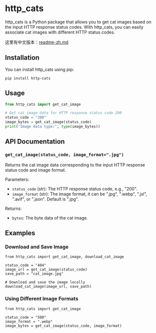 # http_cats

http_cats is a Python package that allows you to get cat images based on the input HTTP response status codes. With http_cats, you can easily associate cat images with different HTTP status codes.

这里有中文版本：[readme-zh.md](readme-zh.md)
## Installation

You can install http_cats using pip:

```
pip install http-cats
```

## Usage

```python
from http_cats import get_cat_image

# Get cat image data for HTTP response status code 200
status_code = "200"
image_bytes = get_cat_image(status_code)
print("Image data type:", type(image_bytes))
```

## API Documentation

### `get_cat_image(status_code, image_format=".jpg")`

Returns the cat image data corresponding to the input HTTP response status code and image format.

Parameters:

- `status_code` (str): The HTTP response status code, e.g., "200".
- `image_format` (str): The image format, it can be ".jpg", ".webp", ".jxl", ".avif", or ".json". Default is ".jpg".

Returns:

- `bytes`: The byte data of the cat image.

## Examples

### Download and Save Image

```
from http_cats import get_cat_image, download_cat_image

status_code = "404"
image_url = get_cat_image(status_code)
save_path = "cat_image.jpg"

# Download and save the image locally
download_cat_image(image_url, save_path)
```

### Using Different Image Formats

```
from http_cats import get_cat_image

status_code = "500"
image_format = ".webp"
image_bytes = get_cat_image(status_code, image_format)
```

